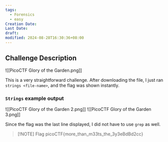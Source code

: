 ```yaml
---
tags:
  - Forensics
  - easy
Creation Date: 
Last Date: 
draft: 
modified: 2024-08-28T16:30:36+08:00
---
```

## Challenge Description

![[PicoCTF Glory of the Garden.png]]

This is a very straightforward challenge. After downloading the file, I just ran `strings <file-name>`, and the flag was shown instantly. 
### `Strings` example output
![[PicoCTF Glory of the Garden 2.png]]
![[PicoCTF Glory of the Garden 3.png]]

Since the flag was the last line displayed, I did not have to use `grep` as well.

> [!NOTE] Flag
> picoCTF{more_than_m33ts_the_3y3eBdBd2cc}

